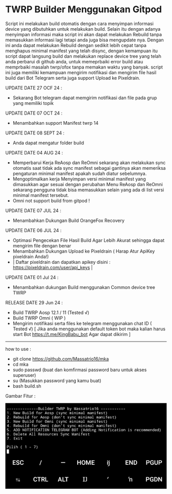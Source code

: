 # TWRP Builder Menggunakan Gitpod

Script ini melakukan build otomatis dengan cara menyimpan informasi device yang dibutuhkan untuk melakukan build. Selain itu dengan adanya menyimpan informasi maka script ini akan dapat melakukan Rebuild tanpa memasukkan informasi lagi tetapi anda juga bisa mengupdate nya. Dengan ini anda dapat melakukan Rebuild dengan sedikit lebih cepat tanpa menghapus minimal manifest yang telah disync, dengan kemampuan itu script dapat langsung build dan melakukan replace device tree yang telah anda perbarui di github anda, untuk memeprbaiki error build atau memprbaiki masalah twrp/ofox tanpa memakan waktu yang banyak. script ini juga memiliki kemampuan mengirim notifikasi dan mengirim file hasil build dari Bot Telegram serta juga support Upload ke Pixeldrain.

UPDATE DATE 27 OCF 24 :
- Sekarang Bot telegram dapat memgirim notifikasi dan file pada grup yang memiliki topik


UPDATE DATE 07 OCT 24 :
- Menambahkan support Manifest twrp 14


UPDATE DATE 08 SEPT 24 :
- Anda dapat mengatur folder build



UPDATE DATE 04 AUG 24 :
- Memperbarui Kerja ReAosp dan ReOmni sekarang akan melakukan sync otomatis saat tidak ada sync manifest sebagai gantinya akan memeriksa pengaturan minimal manifest apakah sudah diatur sebelumnya.
- Mengoptimalkan kerja Menyimpan versi minimal manifest yang dimasukkan agar sesuai dengan perubahan Menu ReAosp dan ReOmni sekarang pengguna tidak bisa memasukkan selain yang ada di list versi minimal manifest tersebut.
- Omni not support build from gitpod !



UPDATE DATE 07 JUL 24 :
- Menambahkan Dukungan Build OrangeFox Recovery



UPDATE DATE 06 JUL 24 :
- Optimasi Pengecekan File Hasil Build Agar Lebih Akurat sehingga dapat mengirim file dengan benar
- Menambahkan Dukungan Upload ke Pixeldrain ( Harap Atur ApiKey pixeldrain Anda!)
-  | Daftar pixeldrain dan dapatkan apikey disini : https://pixeldrain.com/user/api_keys |
 

UPDATE DATE 01 Jul 24 :
- Menambahkan dukungan Build menggunakan Common device tree TWRP

 
RELEASE DATE 29 Jun 24 :
- Build TWRP Aosp 12.1 / 11 (Tested √)
- Build TWRP Omni ( WIP )
- Mengirim notifikasi serta files ke telegram menggunakan chat ID ( Tested √) [ Jika anda menggunakan default token bot maka kalian harus start Bot https://t.me/KingBabu_bot Agar dapat dikirim ]

-------------------------------------------------------------------------

how to use :
- git clone https://github.com/Massatrio16/mka
- cd mka
- sudo passwd (buat dan komfirmasi password baru untuk akses superuser)
- su (Masukkan password yang kamu buat)
- bash build.sh


Gambar Fitur :

![Menu](https://github.com/Massatrio16/mk/blob/main/Screenshot_20240701-091114_1.jpg)

